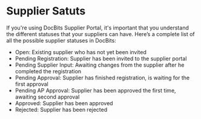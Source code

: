 # Supplier Satuts

If you're using DocBits Supplier Portal, it's important that you understand the different statuses that your suppliers can have. Here’s a complete list of all the possible supplier statuses in DocBits:



* Open: Existing supplier who has not yet been invited
* Pending Registration: Supplier has been invited to the supplier portal
* Pending Supplier Input:  Awaiting changes from the supplier after he completed the registration
* Pending Approval:  Supplier has finished registration, is waiting for the first approval
* Pending AP Approval: Supplier has been approved the first time, awaiting second approval
* Approved: Supplier has been approved&#x20;
* Rejected: Supplier has been rejected

